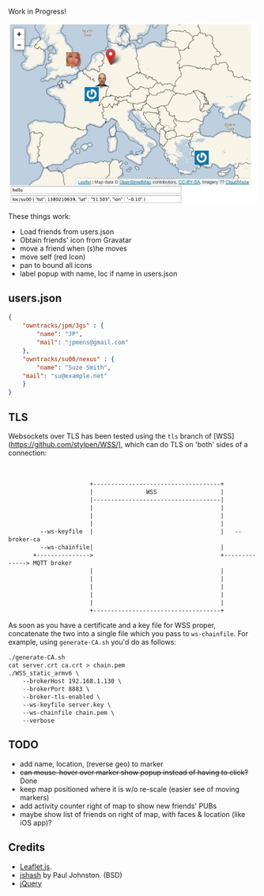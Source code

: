
Work in Progress!

![Screenshot](screenshot.jpg)

These things work:

* Load friends from users.json
* Obtain friends' icon from Gravatar
* move a friend when (s)he moves
* move self (red Icon)
* pan to bound all icons
* label popup with name, loc if name in users.json

## users.json

```json
{
    "owntracks/jpm/3gs" : {
	    "name": "JP",
	    "mail": "jpmens@gmail.com"
    },
    "owntracks/su00/nexus" : {
    	"name": "Suze Smith",
	"mail": "su@example.net"
    }
}
```

## TLS

Websockets over TLS has been tested using the `tls` branch of [WSS](https://github.com/stylpen/WSS/], which can do TLS on 'both' sides of a connection:

```


                       +------------------------------------+
                       |               WSS                  |
                       |------------------------------------|
                       |                                    |
                       |                                    |
                       |                                    |
         --ws-keyfile  |                                    |   --broker-ca
         --ws-chainfile|                                    |
       +--------------->                                    +--------------> MQTT broker
                       |                                    |
                       |                                    |
                       |                                    |
                       |                                    |
                       |                                    |
                       +------------------------------------+
```

As soon as you have a certificate and a key file for WSS proper, concatenate the two
into a single file which you pass to `ws-chainfile`. For example, using `generate-CA.sh`
you'd do as follows:

```
./generate-CA.sh
cat server.crt ca.crt > chain.pem
./WSS_static_armv6 \
	--brokerHost 192.168.1.130 \
	--brokerPort 8883 \
	--broker-tls-enabled \
	--ws-keyfile server.key \
	--ws-chainfile chain.pem \
	--verbose
```

## TODO

* add name, location, (reverse geo) to marker
* <del>can mouse-hover over marker show popup instead of having to click?</del> Done
* keep map positioned where it is w/o re-scale (easier see of moving markers)
* add activity counter right of map to show new friends' PUBs
* maybe show list of friends on right of map, with faces & location (like iOS app)?


## Credits

* [Leaflet.js](http://leafletjs.com).
* [jshash](http://pajhome.org.uk/crypt/md5/index.html) by Paul Johnston. (BSD)
* [jQuery](http://jquery.com/)

